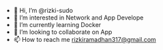 - 👋 Hi, I’m @rizki-sudo
- 👀 I’m interested in Network and App Develope
- 🌱 I’m currently learning Docker
- 💞️ I’m looking to collaborate on App
- 📫 How to reach me rizkiramadhan317@gmail.com

<!---
rizki-sudo/rizki-sudo is a ✨ special ✨ repository because its `README.md` (this file) appears on your GitHub profile.
You can click the Preview link to take a look at your changes.
--->
